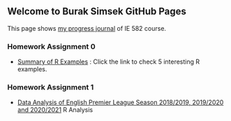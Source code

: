 ## Welcome to Burak Simsek GitHub Pages

This page shows [my progress journal](https://bu-ie-582.github.io/fall20-buraksimsekkk/) of IE 582 course.

### Homework Assignment 0

- [Summary of R Examples](files/HW0.html) : Click the link to check 5 interesting R examples.

### Homework Assignment 1

- [Data Analysis of English Premier League Season 2018/2019, 2019/2020 and 2020/2021](HW1/HW1.html) R Analysis